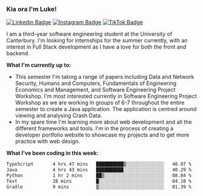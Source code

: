 ### Kia ora I'm Luke!

[![Linkedin Badge](https://img.shields.io/badge/-LinkedIn-0e76a8?style=flat-square&logo=Linkedin&logoColor=white)](https://www.linkedin.com/in/luke-stynes/)
[![Instagram Badge](https://img.shields.io/badge/-Instagram-e4405f?style=flat-square&logo=Instagram&logoColor=white)](https://www.instagram.com/luke.stynes/)
[![TikTok Badge](https://img.shields.io/badge/TikTok-Follow-blue)](https://www.tiktok.com/@luke_stynes)

I am a third-year software engineering student at the University of Canterbury. I'm looking for internships for the summer currently, with an interest in Full Stack development as I have a love for both the front and backend.

**What I'm currently up to:**
- This semester I'm taking a range of papers including Data and Network Security, Humans and Computers, Fundamentals of Engineering Economics and Management, and Software Engineering Project Workshop. I'm most interested currently in Software Engineering Project Workshop as we are working in groups of 6-7 throughout the entire semester to create a Java application. The application is centred around viewing and analysing Crash Data.
- In my spare time I'm learning more about web development and all the different frameworks and tools. I'm in the process of creating a developer portfolio website to showcase my projects and to get more practice with web design.


**What I've been coding in this week:**
<!--START_SECTION:waka-->

```txt
TypeScript       4 hrs 47 mins   ██████████▒░░░░░░░░░░░░░░   40.97 %
Java             4 hrs 43 mins   ██████████░░░░░░░░░░░░░░░   40.29 %
Python           1 hr 2 mins     ██▒░░░░░░░░░░░░░░░░░░░░░░   08.84 %
Text             28 mins         █░░░░░░░░░░░░░░░░░░░░░░░░   04.10 %
Gradle           9 mins          ▒░░░░░░░░░░░░░░░░░░░░░░░░   01.39 %
```

<!--END_SECTION:waka-->

